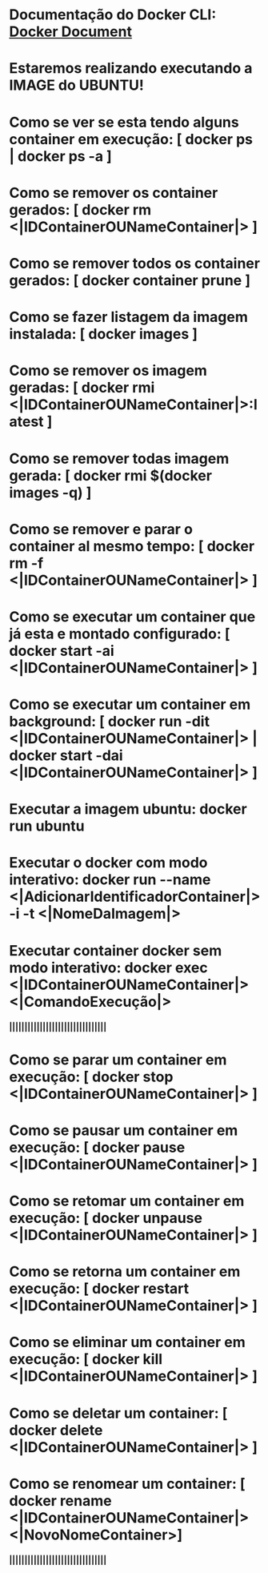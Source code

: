 # Documentação do Docker CLI: [Docker Document](https://docs.docker.com/)
# Estaremos realizando executando a IMAGE do UBUNTU!
# Como se ver se esta tendo alguns container em execução: [ docker ps | docker ps -a ] 
# Como se remover os container gerados: [ docker rm <|IDContainerOUNameContainer|> ]
# Como se remover todos os container gerados: [ docker container prune ]
# Como se fazer listagem da imagem instalada: [ docker images ]
# Como se remover os imagem geradas: [ docker rmi <|IDContainerOUNameContainer|>:latest ]
# Como se remover todas imagem gerada: [ docker rmi $(docker images -q) ]
# Como se remover e parar o container al mesmo tempo: [ docker rm -f <|IDContainerOUNameContainer|> ]
# Como se executar um container que já esta e montado configurado: [ docker start -ai <|IDContainerOUNameContainer|> ]
# Como se executar um container em background: [ docker run -dit <|IDContainerOUNameContainer|>  |  docker start -dai <|IDContainerOUNameContainer|> ] 
# Executar a imagem ubuntu: docker run ubuntu 
# Executar o docker com modo interativo: docker run --name <|AdicionarIdentificadorContainer|> -i -t <|NomeDaImagem|>  
# Executar container docker sem modo interativo: docker exec <|IDContainerOUNameContainer|> <|ComandoExecução|>
### ||||||||||||||||||||||||||||||||
# Como se parar um container em execução: [ docker stop <|IDContainerOUNameContainer|> ]
# Como se pausar um container em execução: [ docker pause <|IDContainerOUNameContainer|> ]
# Como se retomar um container em execução: [ docker unpause <|IDContainerOUNameContainer|> ]
# Como se retorna um container em execução: [ docker restart <|IDContainerOUNameContainer|> ]
# Como se eliminar um container em execução: [ docker kill <|IDContainerOUNameContainer|> ]
# Como se deletar um container: [ docker delete <|IDContainerOUNameContainer|> ]
# Como se renomear um container: [ docker rename <|IDContainerOUNameContainer|> <|NovoNomeContainer>]
### ||||||||||||||||||||||||||||||||
